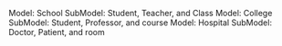 Model: School
SubModel: Student, Teacher, and Class
Model: College
SubModel: Student, Professor, and course
Model: Hospital
SubModel: Doctor, Patient, and room
